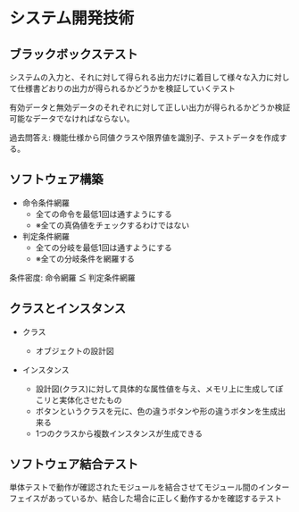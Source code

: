 # システム開発技術
## ブラックボックステスト
システムの入力と、それに対して得られる出力だけに着目して様々な入力に対して仕様書どおりの出力が得られるかどうかを検証していくテスト

有効データと無効データのそれぞれに対して正しい出力が得られるかどうか検証可能なデータでなければならない。

過去問答え:
機能仕様から同値クラスや限界値を識別子、テストデータを作成する。


## ソフトウェア構築
- 命令条件網羅
  - 全ての命令を最低1回は通すようにする
  - ※全ての真偽値をチェックするわけではない
- 判定条件網羅
  - 全ての分岐を最低1回は通すようにする
  - ※全ての分岐条件を網羅する

条件密度: 命令網羅 ≦ 判定条件網羅


## クラスとインスタンス
- クラス
  - オブジェクトの設計図

- インスタンス
  - 設計図(クラス)に対して具体的な属性値を与え、メモリ上に生成してぽこリと実体化させたもの
  - ボタンというクラスを元に、色の違うボタンや形の違うボタンを生成出来る
  - 1つのクラスから複数インスタンスが生成できる


## ソフトウェア結合テスト
単体テストで動作が確認されたモジュールを結合させてモジュール間のインターフェイスがあっているか、結合した場合に正しく動作するかを確認するテスト
